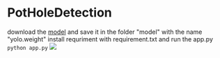 # PotHoleDetection

download the [model](https://drive.google.com/file/d/1-25k7UWdS8o4wM4SFnGnrUhGuLxKI7cM/view?usp=sharing) and save it in the folder "model" with the name "yolo.weight"
install requriment with requirement.txt and run the app.py
```python app.py```
![](https://github.com/sartaj0/GIfs/blob/main/pothole.png)
